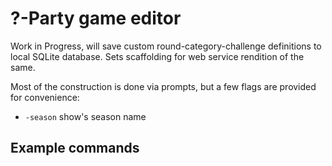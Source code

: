 # ?-Party game editor

Work in Progress, will save custom round-category-challenge definitions to
local SQLite database.  Sets scaffolding for web service rendition of the same.

Most of the construction is done via prompts, but a few flags are provided
for convenience:

- `-season` show's season name

## Example commands

```sh

```

